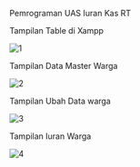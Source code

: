 Pemrograman UAS
Iuran Kas RT

Tampilan Table di Xampp

![1](https://user-images.githubusercontent.com/81518784/126274413-54be7af2-c021-4b41-bcae-95689ea9ec81.png)

Tampilan Data Master Warga

![2](https://user-images.githubusercontent.com/81518784/126274460-4820cf6c-1ea9-45a1-b3ff-3df5aa1137f9.png)

Tampilan Ubah Data warga

![3](https://user-images.githubusercontent.com/81518784/126274504-0dd235c8-8b07-4bf3-be05-b11f17de6ad8.png)

Tampilan Iuran Warga

![4](https://user-images.githubusercontent.com/81518784/126274583-43f05400-ead4-4a66-9b0b-e0bd58630868.png)
